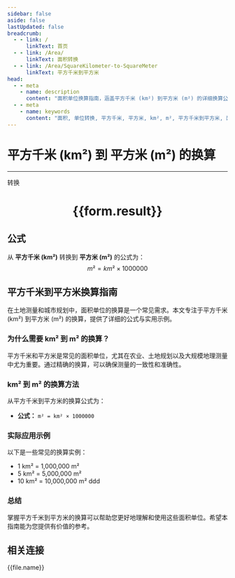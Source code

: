 ```yaml
---
sidebar: false
aside: false
lastUpdated: false
breadcrumb:
  - - link: /
      linkText: 首页
  - - link: /Area/
      linkText: 面积转换
  - - link: /Area/SquareKilometer-to-SquareMeter
      linkText: 平方千米到平方米
head:
  - - meta
    - name: description
      content: "面积单位换算指南，涵盖平方千米 (km²) 到平方米 (m²) 的详细换算公式与说明。"
  - - meta
    - name: keywords
      content: "面积, 单位转换, 平方千米, 平方米, km², m², 平方千米到平方米, 面积转换指南"
---
```

# 平方千米 (km²) 到 平方米 (m²) 的换算
---
<script setup>
import { onMounted, reactive, inject, ref } from 'vue'
import { NButton, NForm, NFormItem, NInput, NInputNumber, NSelect, NCard, useMessage,NGrid ,NGi } from 'naive-ui'
import { defineClientComponent } from 'vitepress'
import { Area } from '../../files';

const convert = inject('convert')

const form = reactive({
  number: null,
  result: '',
})

const convertHandler = () => {
  if (form.number !== null && !isNaN(form.number)) {
    const convertedValue = parseFloat(form.number) * 1000000
    form.result = `${form.number}km² = ${convertedValue.toFixed(2)}m²`
  } else {
    form.result = '请输入有效的数值。'
  }
}
</script>

<n-form size="large" :model="form">
  <n-form-item label="平方千米 (km²)">
    <n-input-number v-model:value="form.number" placeholder="输入平方千米" style="width: 100%" />
  </n-form-item>
  <n-form-item>
    <n-button type="primary" @click="convertHandler" block>转换</n-button>
  </n-form-item>
</n-form>

<n-card  embedded :bordered="false" hoverable>
  <div  style="text-align:center">
    <h1>{{form.result}}</h1>
  </div>
</n-card>

## 公式

从 **平方千米 (km²)** 转换到 **平方米 (m²)** 的公式为：
$$ m² = km² \times 1000000 $$

## 平方千米到平方米换算指南

在土地测量和城市规划中，面积单位的换算是一个常见需求。本文专注于平方千米 (km²) 到平方米 (m²) 的换算，提供了详细的公式与实用示例。

### 为什么需要 km² 到 m² 的换算？

平方千米和平方米是常见的面积单位，尤其在农业、土地规划以及大规模地理测量中尤为重要。通过精确的换算，可以确保测量的一致性和准确性。

### km² 到 m² 的换算方法

从平方千米到平方米的换算公式为：

- **公式：** `m² = km² × 1000000`

### 实际应用示例

以下是一些常见的换算实例：

- 1 km² = 1,000,000 m²
- 5 km² = 5,000,000 m²
- 10 km² = 10,000,000 m²
ddd

### 总结

掌握平方千米到平方米的换算可以帮助您更好地理解和使用这些面积单位。希望本指南能为您提供有价值的参考。

## 相关连接
<n-grid x-gap="12" :cols="3">
  <n-gi v-for="(file, index) in Area" :key="index">
    <n-button
      text
      tag="a"
      :href="file.path"
      type="primary"
    >
      {{file.name}}
    </n-button>
  </n-gi>
</n-grid>